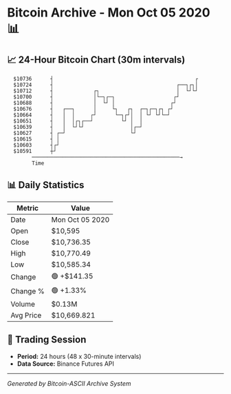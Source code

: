 # Bitcoin Archive - Mon Oct 05 2020 📊

## 📈 24-Hour Bitcoin Chart (30m intervals)

```
  $10736      ┤                                              ┌ 
  $10724      ┤                                        ┌──┐┌┐│ 
  $10712      ┤             ┌┐                         │  └┘└┘ 
  $10700      ┤             │└─┐┌─┐                   ┌┘       
  $10688      ┤             │  └┘ │                  ┌┘        
  $10676      ┤   ┌──┐      │     └┐   ┌┐  ┌─┐┌─┐┌┐ ┌┘         
  $10664      ┤   │  │     ┌┘      └─┐┌┘│  │ └┘ └┘└─┘          
  $10651      ┤   │  │┌┐┌──┘         └┘ │  │                   
  $10639      ┤   │  └┘└┘               │┌─┘                   
  $10627      ┤ ┌─┘                     └┘                     
  $10615      ┤ │                                              
  $10603      ┤┌┘                                              
  $10591      ┼┘                                               
        ────────────────────────────────────────────────→
        Time
```

## 📊 Daily Statistics

| Metric | Value |
|--------|-------|
| Date | Mon Oct 05 2020 |
| Open | $10,595 |
| Close | $10,736.35 |
| High | $10,770.49 |
| Low | $10,585.34 |
| Change | 🟢 +$141.35 |
| Change % | 🟢 +1.33% |
| Volume | $0.13M |
| Avg Price | $10,669.821 |

## 📅 Trading Session

- **Period:** 24 hours (48 x 30-minute intervals)
- **Data Source:** Binance Futures API

---
*Generated by Bitcoin-ASCII Archive System*
